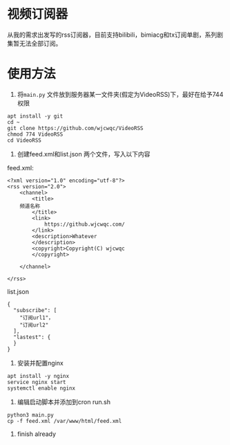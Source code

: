# 视频订阅器
从我的需求出发写的rss订阅器，目前支持bilibili，bimiacg和tx订阅单剧，系列剧集暂无法全部订阅。  
# 使用方法 
1. 将`main.py` 文件放到服务器某一文件夹(假定为VideoRSS)下，最好在给予744权限  
```
apt install -y git
cd ~
git clone https://github.com/wjcwqc/VideoRSS
chmod 774 VideoRSS
cd VideoRSS
```
1. 创建feed.xml和list.json 两个文件，写入以下内容

feed.xml:
```
<?xml version="1.0" encoding="utf-8"?>
<rss version="2.0">
    <channel>
        <title>
	频道名称
        </title>
        <link>
            https://github.wjcwqc.com/
        </link>
        <description>Whatever
        </description>
        <copyright>Copyright(C) wjcwqc
        </copyright>

    </channel>

</rss>
```
list.json  
```
{
  "subscribe": [
	"订阅url1"，
	"订阅url2"
  ],
  "lastest": {
  }
}
```
1. 安装并配置nginx
```
apt install -y nginx 
service nginx start 
systemctl enable nginx 
```

1. 编辑启动脚本并添加到cron
run.sh

``` 
python3 main.py 
cp -f feed.xml /var/www/html/feed.xml
```

1. finish already
